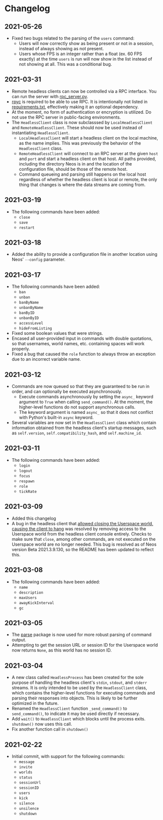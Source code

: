 # Changelog

## 2021-05-26
* Fixed two bugs related to the parsing of the `users` command:
  * Users will now correctly show as being present or not in a session, instead of always showing as not present.
  * Users whose FPS is an integer rather than a float (ex. 60 FPS exactly) at the time `users` is run will now show in the list instead of not showing at all. This was a conditional bug.

## 2021-03-31
* Remote headless clients can now be controlled via a RPC interface. You can run the server with [rpc_server.py](rpc_server.py).
* [rpyc](https://github.com/tomerfiliba-org/rpyc) is required to be able to use RPC. It is intentionally not listed in [requirements.txt](requirements.txt), effectively making it an optional dependency.
* At the moment, no form of authentication or encryption is utilized. Do not use the RPC server in public-facing environments.
* The `HeadlessClient` class is now subclasssed by `LocalHeadlessClient` and `RemoteHeadlessClient`. These should now be used instead of instantiating `HeadlessClient`.
  * `LocalHeadlessClient` will start a headless client on the local machine, as the name implies. This was previously the behavior of the `HeadlessClient` class.
  * `RemoteHeadlessClient` will connect to an RPC server at the given `host` and `port` and start a headless client on that host. All paths provided, including the directory Neos is in and the location of the configuration file, should be those of the remote host.
  * Command queueing and parsing still happens on the local host regardless of whether the headless client is local or remote, the only thing that changes is where the data streams are coming from.

## 2021-03-19
* The following commands have been added:
  * `close`
  * `save`
  * `restart`

## 2021-03-18
* Added the ability to provide a configuration file in another location using Neos' `--config` parameter.

## 2021-03-17
* The following commands have been added:
  * `ban`
  * `unban`
  * `banByName`
  * `unbanByName`
  * `banByID`
  * `unbanByID`
  * `accessLevel`
  * `hideFromListing`
* Fixed some boolean values that were strings.
* Encased all user-provided input in commands with double quotations, so that usernames, world names, etc. containing spaces will work properly.
* Fixed a bug that caused the `role` function to always throw an exception due to an incorrect variable name.

## 2021-03-12
* Commands are now queued so that they are guaranteed to be run in order, and can optionally be executed asynchronously.
  * Execute commands asynchronously by setting the `async_` keyword argument to `True` when calling `send_command()`. At the moment, the higher-level functions do not support asynchronous calls.
  * The keyword argument is named `async_` so that it does not conflict with Python's built-in `async` keyword.
* Several variables are now set in the `HeadlessClient` class which contain information obtained from the headless client's startup messages, such as `self.version`, `self.compatibility_hash`, and `self.machine_id`.

## 2021-03-11
* The following commands have been added:
  * `login`
  * `logout`
  * `focus`
  * `respawn`
  * `role`
  * `tickRate`

## 2021-03-09
* Added this changelog
* A bug in the headless client that [allowed closing the Userspace world, causing the client to hang](https://github.com/Neos-Metaverse/NeosPublic/issues/1811) was resolved by removing access to the Userspace world from the headless client console entirely. Checks to make sure that `close`, among other commands, are not executed on the Userspace world are no longer needed. This bug is resolved as of Neos version Beta 2021.3.9.130, so the README has been updated to reflect this.

## 2021-03-08
* The following commands have been added:
  * `name`
  * `description`
  * `maxUsers`
  * `awayKickInterval`
  * `gc`

## 2021-03-05
* The [parse](https://github.com/r1chardj0n3s/parse) package is now used for more robust parsing of command output.
* Attempting to get the session URL or session ID for the Userspace world now returns `None`, as this world has no session ID.

## 2021-03-04
* A new class called `HeadlessProcess` has been created for the sole purpose of handling the headless client's `stdin`, `stdout`, and `stderr` streams. It is only intended to be used by the `HeadlessClient` class, which contains the higher-level functions for executing commands and parsing their responses into objects. This is likely to be further optimized in the future.
* Renamed the `HeadlessClient` function `_send_command()` to `send_command()`, to indicate it may be used directly if necessary.
* Add `wait()` to `HeadlessClient` which blocks until the process exits. `shutdown()` now uses this call.
* Fix another function call in `shutdown()`

## 2021-02-22
* Initial commit, with support for the following commands:
  * `message`
  * `invite`
  * `worlds`
  * `status`
  * `sessionUrl`
  * `sessionID`
  * `users`
  * `kick`
  * `silence`
  * `unsilence`
  * `shutdown`
